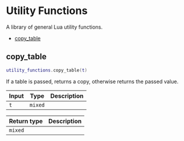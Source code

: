 # Utility Functions

A library of general Lua utility functions.

- [copy_table](#copy_table)

## copy_table

```lua
utility_functions.copy_table(t)
```

If a table is passed, returns a copy, otherwise returns the passed value.

| Input | Type | Description |
| ----- | ---- | ----------- |
| `t` | `mixed` |  |

| Return type | Description |
| ----------- | ----------- |
| `mixed` |  |
